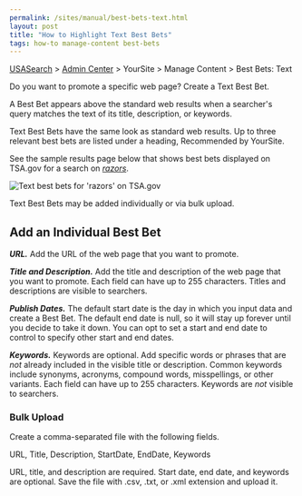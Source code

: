 ```yaml
---
permalink: /sites/manual/best-bets-text.html
layout: post
title: "How to Highlight Text Best Bets"
tags: how-to manage-content best-bets
---
```

[USASearch](http://usasearch.howto.gov) > [Admin Center](https://search.usa.gov/sites) > YourSite > Manage Content > Best Bets: Text

Do you want to promote a specific web page? Create a Text Best Bet. 

A Best Bet appears above the standard web results when a searcher's query matches the text of its title, description, or keywords.

Text Best Bets have the same look as standard web results. Up to three relevant best bets are listed under a heading, Recommended by YourSite.

See the sample results page below that shows best bets displayed on TSA.gov for a search on *[razors](http://search.usa.gov/search?query=razors&affiliate=tsa.gov)*.

![Text best bets for 'razors' on TSA.gov](https://9fddeb862c037f6d2190-f1564c64756a8cfee25b6b19953b1d23.ssl.cf2.rackcdn.com/best-bets-text.png)

Text Best Bets may be added individually or via bulk upload. 

## Add an Individual Best Bet

***URL.*** Add the URL of the web page that you want to promote.

***Title and Description.*** Add the title and description of the web page that you want to promote. Each field can have up to 255 characters. Titles and descriptions are visible to searchers.

***Publish Dates.*** The default start date is the day in which you input data and create a Best Bet. The default end date is null, so it will stay up forever until you decide to take it down. You can opt to set a start and end date to control to specify other start and end dates. 

***Keywords.*** Keywords are optional. Add specific words or phrases that are *not* already included in the visible title or description. Common keywords include synonyms, acronyms, compound words, misspellings, or other variants. Each field can have up to 255 characters. Keywords are *not* visible to searchers.

### Bulk Upload

Create a comma-separated file with the following fields.

URL, Title,  Description, StartDate, EndDate, Keywords

URL, title, and description are required. Start date, end date, and keywords are optional. Save the file with .csv, .txt, or .xml extension and upload it.